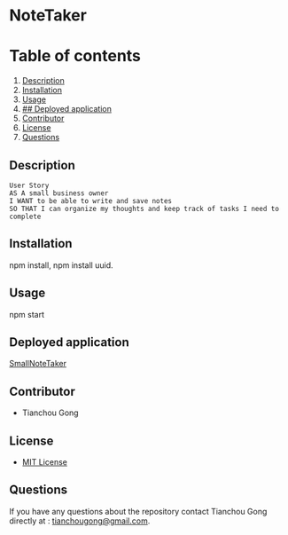# NoteTaker


# Table of contents
1. [Description](#description)
2. [Installation](#installation)
3. [Usage](#usage)
4. [## Deployed application](#deployed-application)
5. [Contributor](#contributor)
6. [License](#license)
7. [Questions](#questions)

## Description
```
User Story
AS A small business owner
I WANT to be able to write and save notes
SO THAT I can organize my thoughts and keep track of tasks I need to complete

```
## Installation
npm install, npm install uuid.


## Usage

npm start

## Deployed application

[SmallNoteTaker](https://smallnotetaker.herokuapp.com/)
## Contributor

* Tianchou Gong

## License
* [MIT License](https://choosealicense.com/licenses/mit/)

## Questions
If you have any questions about the repository contact Tianchou Gong directly at : tianchougong@gmail.com.